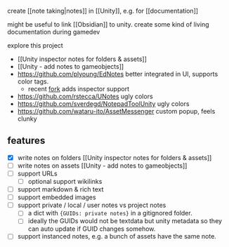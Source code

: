 create [[note taking|notes]] in [[Unity]], e.g. for [[documentation]]

might be useful to link [[Obsidian]] to unity.
create some kind of living documentation during gamedev

explore this project 
- [[Unity inspector notes for folders & assets]]
- [[Unity - add notes to gameobjects]]
- https://github.com/plyoung/EdNotes better integrated in UI, supports color tags.
	- recent [fork](https://github.com/mhardy/EdNotes) adds inspector support
- https://github.com/rstecca/UNotes ugly colors
- https://github.com/sverdegd/NotepadToolUnity ugly colors
- https://github.com/wataru-ito/AssetMessenger custom popup, feels clunky

## features
- [x] write notes on folders [[Unity inspector notes for folders & assets]]
- [ ] write notes on assets  [[Unity - add notes to gameobjects]]
- [ ] support URLs
	- [ ] optional support wikilinks
- [ ] support markdown & rich text
- [ ] support embedded images
- [ ] support private / local / user notes vs project notes
	- [ ] a dict with `{GUIDs: private notes}` in a gitignored folder.
	- [ ] ideally the GUIDs would not be textdata but unity metadata so they can auto update if GUID changes somehow.
- [ ] support instanced notes, e.g. a bunch of assets have the same note.